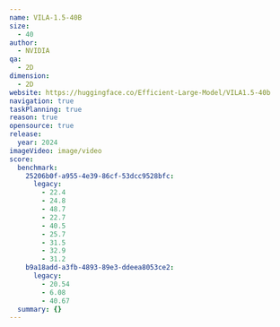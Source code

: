 ```yaml
---
name: VILA-1.5-40B
size:
  - 40
author:
  - NVIDIA
qa:
  - 2D
dimension:
  - 2D
website: https://huggingface.co/Efficient-Large-Model/VILA1.5-40b
navigation: true
taskPlanning: true
reason: true
opensource: true
release:
  year: 2024
imageVideo: image/video
score:
  benchmark:
    25206b0f-a955-4e39-86cf-53dcc9528bfc:
      legacy:
        - 22.4
        - 24.8
        - 48.7
        - 22.7
        - 40.5
        - 25.7
        - 31.5
        - 32.9
        - 31.2
    b9a18add-a3fb-4893-89e3-ddeea8053ce2:
      legacy:
        - 20.54
        - 6.08
        - 40.67
  summary: {}
---
```

